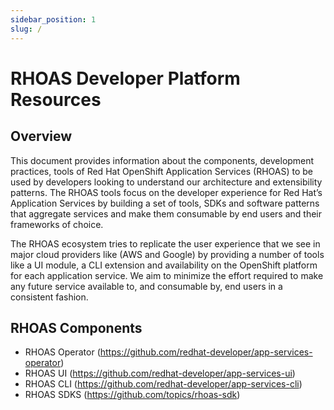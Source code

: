 ```yaml
---
sidebar_position: 1
slug: /
---
```


# RHOAS Developer Platform Resources

## Overview


This document provides information about the components, development practices, tools of Red Hat OpenShift Application Services (RHOAS) to be used by developers looking to understand our architecture and extensibility patterns.
The RHOAS tools focus on the developer experience for Red Hat’s Application Services by building a set of tools, SDKs and software patterns that aggregate services and make them consumable by end users and their frameworks of choice. 

The RHOAS ecosystem tries to replicate the user experience that we see in major cloud providers like (AWS and Google) by providing a number of tools like a UI module, a CLI extension and availability on the OpenShift platform for each application service.
We aim to minimize the effort required to make any future service available to, and consumable by, end users in a consistent fashion.


## RHOAS Components

- RHOAS Operator (https://github.com/redhat-developer/app-services-operator)
- RHOAS UI (https://github.com/redhat-developer/app-services-ui)
- RHOAS CLI (https://github.com/redhat-developer/app-services-cli)
- RHOAS SDKS (https://github.com/topics/rhoas-sdk)


